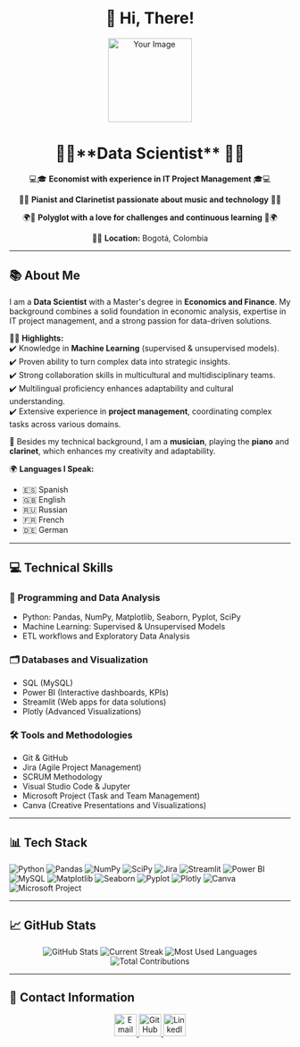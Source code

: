 <div align="center">
  <h1>👋 Hi, There!</h1>
  <img src="https://via.placeholder.com/150" alt="Your Image" width="150" />
</div>

<div align="center">
  <h1>👨‍💻**Data Scientist** 👨‍💻</h1>
  <p>💻🎓 <b>Economist with experience in IT Project Management</b> 🎓💻</p>
  <p>🎹🎼 <b>Pianist and Clarinetist passionate about music and technology</b> 🎼🎹</p>
  <p>🌍💬 <b>Polyglot with a love for challenges and continuous learning</b> 💬🌍</p>
  <p>📍🌆 <b>Location:</b> Bogotá, Colombia</p>
</div>

---

## 📚 **About Me**  
I am a **Data Scientist** with a Master's degree in **Economics and Finance**. My background combines a solid foundation in economic analysis, expertise in IT project management, and a strong passion for data-driven solutions.  

👨‍💻 **Highlights:**  
✔️ Knowledge in **Machine Learning** (supervised & unsupervised models).  
✔️ Proven ability to turn complex data into strategic insights.  
✔️ Strong collaboration skills in multicultural and multidisciplinary teams.  
✔️ Multilingual proficiency enhances adaptability and cultural understanding.  
✔️ Extensive experience in **project management**, coordinating complex tasks across various domains.  

🎵 Besides my technical background, I am a **musician**, playing the **piano** and **clarinet**, which enhances my creativity and adaptability.  

🌍 **Languages I Speak:**  
- 🇪🇸 Spanish  
- 🇬🇧 English  
- 🇷🇺 Russian  
- 🇫🇷 French  
- 🇩🇪 German  

---

## 💻 **Technical Skills**  
### 🔢 **Programming and Data Analysis**  
- Python: Pandas, NumPy, Matplotlib, Seaborn, Pyplot, SciPy  
- Machine Learning: Supervised & Unsupervised Models  
- ETL workflows and Exploratory Data Analysis  

### 🗂️ **Databases and Visualization**  
- SQL (MySQL)  
- Power BI (Interactive dashboards, KPIs)  
- Streamlit (Web apps for data solutions)  
- Plotly (Advanced Visualizations)  

### 🛠️ **Tools and Methodologies**  
- Git & GitHub  
- Jira (Agile Project Management)  
- SCRUM Methodology  
- Visual Studio Code & Jupyter  
- Microsoft Project (Task and Team Management)  
- Canva (Creative Presentations and Visualizations)  

---

## 📊 **Tech Stack**  
<p align="left">
  <img src="https://img.shields.io/badge/-Python-3776AB?logo=python&logoColor=white&style=flat-square" alt="Python" />
  <img src="https://img.shields.io/badge/-Pandas-150458?logo=pandas&logoColor=white&style=flat-square" alt="Pandas" />
  <img src="https://img.shields.io/badge/-NumPy-013243?logo=numpy&logoColor=white&style=flat-square" alt="NumPy" />
  <img src="https://img.shields.io/badge/-SciPy-8CAAE6?logo=scipy&logoColor=white&style=flat-square" alt="SciPy" />
  <img src="https://img.shields.io/badge/-Jira-0052CC?logo=jira&logoColor=white&style=flat-square" alt="Jira" />
  <img src="https://img.shields.io/badge/-Streamlit-FF4B4B?logo=streamlit&logoColor=white&style=flat-square" alt="Streamlit" />
  <img src="https://img.shields.io/badge/-Power%20BI-F2C811?logo=powerbi&logoColor=black&style=flat-square" alt="Power BI" />
  <img src="https://img.shields.io/badge/-MySQL-4479A1?logo=mysql&logoColor=white&style=flat-square" alt="MySQL" />
  <img src="https://img.shields.io/badge/-Matplotlib-11557C?logo=matplotlib&logoColor=white&style=flat-square" alt="Matplotlib" />
  <img src="https://img.shields.io/badge/-Seaborn-117A65?style=flat-square" alt="Seaborn" />
  <img src="https://img.shields.io/badge/-Pyplot-FFC300?style=flat-square" alt="Pyplot" />
  <img src="https://img.shields.io/badge/-Plotly-3E4BA3?logo=plotly&logoColor=white&style=flat-square" alt="Plotly" />
  <img src="https://img.shields.io/badge/-Canva-00C4CC?logo=canva&logoColor=white&style=flat-square" alt="Canva" />
  <img src="https://img.shields.io/badge/-Microsoft%20Project-217346?logo=microsoftproject&logoColor=white&style=flat-square" alt="Microsoft Project" />
</p>

---

## 📈 **GitHub Stats**  
<p align="center">
  <img src="https://github-readme-stats.vercel.app/api?username=Klavier12&show_icons=true&theme=radical" alt="GitHub Stats" />
  <img src="https://github-readme-streak-stats.herokuapp.com/?user=Klavier12&theme=radical" alt="Current Streak" />
  <img src="https://github-readme-stats.vercel.app/api/top-langs/?username=Klavier12&layout=compact&theme=radical" alt="Most Used Languages" />
  <img src="https://github-readme-stats.vercel.app/api?username=Klavier12&show_icons=true&count_private=true&hide=contribs&theme=radical" alt="Total Contributions" />
</p>

---

## 📲 **Contact Information**  
<p align="center">
  <a href="mailto:cristian1028andres@hotmail.com">
    <img src="https://img.icons8.com/ios-filled/50/000000/email.png" alt="Email" width="40" height="40"/>
  </a>
  <a href="https://github.com/Klavier12">
    <img src="https://img.icons8.com/ios-glyphs/50/000000/github.png" alt="GitHub" width="40" height="40"/>
  </a>
  <a href="https://www.linkedin.com/in/cristian-andrés-riveros-cubillos-8746a822a/">
    <img src="https://img.icons8.com/ios-filled/50/000000/linkedin.png" alt="LinkedIn" width="40" height="40"/>
  </a>
</p>
